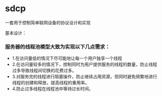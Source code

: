 sdcp
==========
一套用于控制简单联网设备的协议设计和实现

基本设计：
### 服务器的线程池模型大致为实现以下几点需求：
- 1.在访问量低的情况下尽可能地让每一个用户独享一个线程
- 2.在访问量较多的情况下，控制同时为用户提供服务的线程的数量，防止线程过多导致线程间切换的花费过多。
- 3.对服务完的线程进行阻塞操作，防止继续占用资源，但同时避免频繁地进行线程的创建和释放，提高线程的重用率。
- 4.防止过多线程在线程池中等待过长时间。
